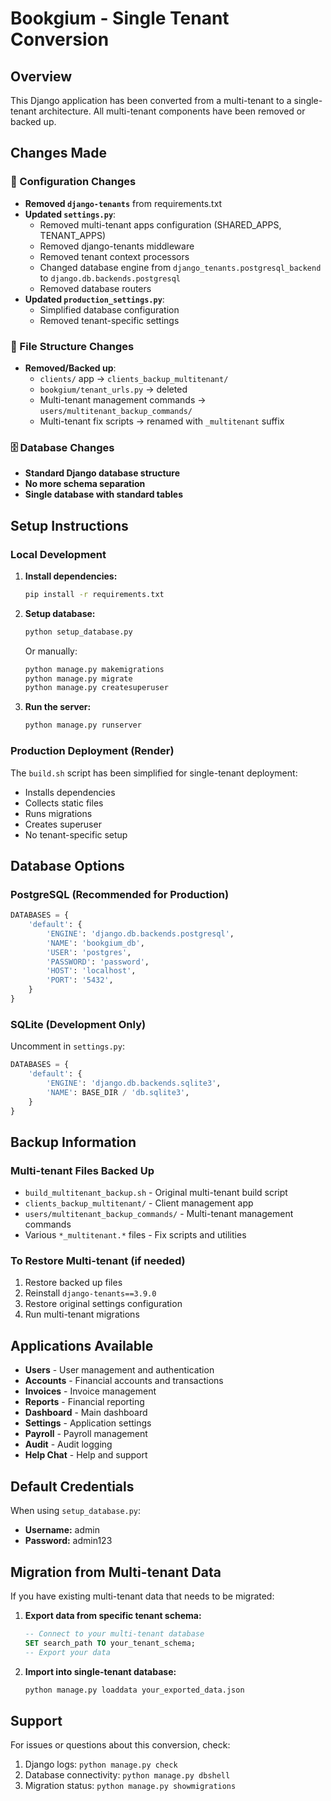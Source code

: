 # Bookgium - Single Tenant Conversion

## Overview
This Django application has been converted from a multi-tenant to a single-tenant architecture. All multi-tenant components have been removed or backed up.

## Changes Made

### 🔧 Configuration Changes
- **Removed `django-tenants`** from requirements.txt
- **Updated `settings.py`**:
  - Removed multi-tenant apps configuration (SHARED_APPS, TENANT_APPS)
  - Removed django-tenants middleware
  - Removed tenant context processors
  - Changed database engine from `django_tenants.postgresql_backend` to `django.db.backends.postgresql`
  - Removed database routers
- **Updated `production_settings.py`**:
  - Simplified database configuration
  - Removed tenant-specific settings

### 📁 File Structure Changes
- **Removed/Backed up**:
  - `clients/` app → `clients_backup_multitenant/`
  - `bookgium/tenant_urls.py` → deleted
  - Multi-tenant management commands → `users/multitenant_backup_commands/`
  - Multi-tenant fix scripts → renamed with `_multitenant` suffix

### 🗄️ Database Changes
- **Standard Django database structure**
- **No more schema separation**
- **Single database with standard tables**

## Setup Instructions

### Local Development

1. **Install dependencies:**
   ```bash
   pip install -r requirements.txt
   ```

2. **Setup database:**
   ```bash
   python setup_database.py
   ```
   
   Or manually:
   ```bash
   python manage.py makemigrations
   python manage.py migrate
   python manage.py createsuperuser
   ```

3. **Run the server:**
   ```bash
   python manage.py runserver
   ```

### Production Deployment (Render)

The `build.sh` script has been simplified for single-tenant deployment:
- Installs dependencies
- Collects static files
- Runs migrations
- Creates superuser
- No tenant-specific setup

## Database Options

### PostgreSQL (Recommended for Production)
```python
DATABASES = {
    'default': {
        'ENGINE': 'django.db.backends.postgresql',
        'NAME': 'bookgium_db',
        'USER': 'postgres',
        'PASSWORD': 'password',
        'HOST': 'localhost',
        'PORT': '5432',
    }
}
```

### SQLite (Development Only)
Uncomment in `settings.py`:
```python
DATABASES = {
    'default': {
        'ENGINE': 'django.db.backends.sqlite3',
        'NAME': BASE_DIR / 'db.sqlite3',
    }
}
```

## Backup Information

### Multi-tenant Files Backed Up
- `build_multitenant_backup.sh` - Original multi-tenant build script
- `clients_backup_multitenant/` - Client management app
- `users/multitenant_backup_commands/` - Multi-tenant management commands
- Various `*_multitenant.*` files - Fix scripts and utilities

### To Restore Multi-tenant (if needed)
1. Restore backed up files
2. Reinstall `django-tenants==3.9.0`
3. Restore original settings configuration
4. Run multi-tenant migrations

## Applications Available

- **Users** - User management and authentication
- **Accounts** - Financial accounts and transactions
- **Invoices** - Invoice management
- **Reports** - Financial reporting
- **Dashboard** - Main dashboard
- **Settings** - Application settings
- **Payroll** - Payroll management
- **Audit** - Audit logging
- **Help Chat** - Help and support

## Default Credentials

When using `setup_database.py`:
- **Username:** admin
- **Password:** admin123

## Migration from Multi-tenant Data

If you have existing multi-tenant data that needs to be migrated:

1. **Export data from specific tenant schema:**
   ```sql
   -- Connect to your multi-tenant database
   SET search_path TO your_tenant_schema;
   -- Export your data
   ```

2. **Import into single-tenant database:**
   ```bash
   python manage.py loaddata your_exported_data.json
   ```

## Support

For issues or questions about this conversion, check:
1. Django logs: `python manage.py check`
2. Database connectivity: `python manage.py dbshell`
3. Migration status: `python manage.py showmigrations`
